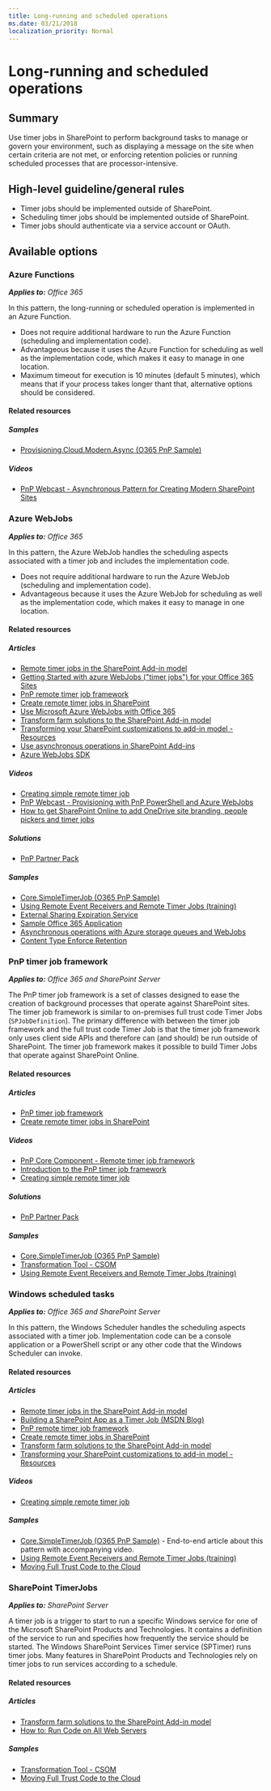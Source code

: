 ```yaml
---
title: Long-running and scheduled operations
ms.date: 03/21/2018
localization_priority: Normal
---
```

# Long-running and scheduled operations

## Summary

Use timer jobs in SharePoint to perform background tasks to manage or govern your environment, such as displaying a message on the site when certain criteria are not met, or enforcing retention policies or running scheduled processes that are processor-intensive.

## High-level guideline/general rules

- Timer jobs should be implemented outside of SharePoint.
- Scheduling timer jobs should be implemented outside of SharePoint.
- Timer jobs should authenticate via a service account or OAuth.

## Available options

### Azure Functions

_**Applies to:** Office 365_

In this pattern, the long-running or scheduled operation is implemented in an Azure Function.

- Does not require additional hardware to run the Azure Function (scheduling and implementation code).
- Advantageous because it uses the Azure Function for scheduling as well as the implementation code, which makes it easy to manage in one location.
- Maximum timeout for execution is 10 minutes (default 5 minutes), which means that if your process takes longer thant that, alternative options should be considered.

#### Related resources

##### Samples

- [Provisioning.Cloud.Modern.Async (O365 PnP Sample)](https://github.com/SharePoint/PnP/tree/master/Samples/Provisioning.Cloud.Modern.Async)

##### Videos

- [PnP Webcast - Asynchronous Pattern for Creating Modern SharePoint Sites](https://www.youtube.com/watch?v=si290aecC8s)

### Azure WebJobs

_**Applies to:** Office 365_

In this pattern, the Azure WebJob handles the scheduling aspects associated with a timer job and includes the implementation code.

- Does not require additional hardware to run the Azure WebJob (scheduling and implementation code).
- Advantageous because it uses the Azure WebJob for scheduling as well as the implementation code, which makes it easy to manage in one location.

#### Related resources

##### Articles

- [Remote timer jobs in the SharePoint Add-in model](https://docs.microsoft.com/sharepoint/dev/solution-guidance/remote-timer-jobs-sharepoint-add-in)
- [Getting Started with azure WebJobs ("timer jobs") for your Office 365 Sites](https://docs.microsoft.com/sharepoint/dev/solution-guidance/getting-started-with-building-azure-webjobs-for-your-office365-sites)
- [PnP remote timer job framework](https://docs.microsoft.com/sharepoint/dev/solution-guidance/timerjob-framework)
- [Create remote timer jobs in SharePoint](https://docs.microsoft.com/sharepoint/dev/solution-guidance/create-remote-timer-jobs-in-sharepoint)
- [Use Microsoft Azure WebJobs with Office 365](https://docs.microsoft.com/sharepoint/dev/solution-guidance/use-microsoft-azure-webjobs-with-office-365)
- [Transform farm solutions to the SharePoint Add-in model](https://docs.microsoft.com/sharepoint/dev/solution-guidance/transform-farm-solutions-to-the-sharepoint-app-model)
- [Transforming your SharePoint customizations to add-in model - Resources](https://dev.office.com/blogs/transforming-your-sharePoint-customizations)
- [Use asynchronous operations in SharePoint Add-ins](https://docs.microsoft.com/sharepoint/dev/solution-guidance/use-asynchronous-operations-in-sharepoint-add-ins)
- [Azure WebJobs SDK](https://github.com/Azure/azure-webjobs-sdk/wiki)

##### Videos

- [Creating simple remote timer job](https://channel9.msdn.com/Blogs/Office-365-Dev/Simple-remote-timer-job-that-interacts-with-SharePoint-Online-Office-365-Developer-Patterns-and-Prac)
- [PnP Webcast - Provisioning with PnP PowerShell and Azure WebJobs](https://www.youtube.com/watch?v=7GrRTFSK0qc)
- [How to get SharePoint Online to add OneDrive site branding, people pickers and timer jobs](https://www.youtube.com/watch?v=jLDrRBTVVSE)

##### Solutions

- [PnP Partner Pack](https://github.com/SharePoint/PnP-Partner-Pack)

##### Samples

- [Core.SimpleTimerJob (O365 PnP Sample)](https://github.com/SharePoint/PnP/tree/master/Solutions/Core.TimerJobs.Samples)
- [Using Remote Event Receivers and Remote Timer Jobs (training)](https://github.com/OfficeDev/TrainingContent/tree/master/Archive/O3658/05%20Using%20Remote%20Event%20Receivers%20and%20Remote%20Timer%20Jobs)
- [External Sharing Expiration Service](https://dev.office.com/patterns-and-practices-detail/1944)
- [Sample Office 365 Application](https://dev.office.com/patterns-and-practices-detail/10980)
- [Asynchronous operations with Azure storage queues and WebJobs](https://dev.office.com/patterns-and-practices-detail/2254)
- [Content Type Enforce Retention](https://dev.office.com/patterns-and-practices-detail/2266)

### PnP timer job framework

_**Applies to:** Office 365 and SharePoint Server_

The PnP timer job framework is a set of classes designed to ease the creation of background processes that operate against SharePoint sites. The timer job framework is similar to on-premises full trust code Timer Jobs (`SPJobDefinition`). The primary difference with between the timer job framework and the full trust code Timer Job is that the timer job framework only uses client side APIs and therefore can (and should) be run outside of SharePoint. The timer job framework makes it possible to build Timer Jobs that operate against SharePoint Online.

#### Related resources

##### Articles

- [PnP timer job framework](https://docs.microsoft.com/sharepoint/dev/solution-guidance/timerjob-framework)
- [Create remote timer jobs in SharePoint](https://docs.microsoft.com/sharepoint/dev/solution-guidance/create-remote-timer-jobs-in-sharepoint)

##### Videos

- [PnP Core Component - Remote timer job framework](https://www.youtube.com/watch?v=nzL6jCv0dKQ)
- [Introduction to the PnP timer job framework](http://channel9.msdn.com/blogs/OfficeDevPnP/Introduction-to-the-PnP-timer-job-framework)
- [Creating simple remote timer job](https://channel9.msdn.com/Blogs/Office-365-Dev/Simple-remote-timer-job-that-interacts-with-SharePoint-Online-Office-365-Developer-Patterns-and-Prac)

##### Solutions

- [PnP Partner Pack](https://github.com/SharePoint/PnP-Partner-Pack)

##### Samples

- [Core.SimpleTimerJob (O365 PnP Sample)](https://github.com/SharePoint/PnP/tree/master/Solutions/Core.TimerJobs.Samples)
- [Transformation Tool - CSOM](https://github.com/SharePoint/PnP-Transformation/tree/master/Transformation%20Tool%20-%20CSOM)
- [Using Remote Event Receivers and Remote Timer Jobs (training)](https://github.com/OfficeDev/TrainingContent/tree/master/Archive/O3658/05%20Using%20Remote%20Event%20Receivers%20and%20Remote%20Timer%20Jobs)

### Windows scheduled tasks

_**Applies to:** Office 365 and SharePoint Server_

In this pattern, the Windows Scheduler handles the scheduling aspects associated with a timer job. Implementation code can be a console application or a PowerShell script or any other code that the Windows Scheduler can invoke.

#### Related resources

##### Articles

- [Remote timer jobs in the SharePoint Add-in model](https://docs.microsoft.com/sharepoint/dev/solution-guidance/remote-timer-jobs-sharepoint-add-in)
- [Building a SharePoint App as a Timer Job (MSDN Blog)](https://blogs.msdn.microsoft.com/kaevans/2014/03/02/building-a-sharepoint-app-as-a-timer-job/)
- [PnP remote timer job framework](https://docs.microsoft.com/sharepoint/dev/solution-guidance/timerjob-framework)
- [Create remote timer jobs in SharePoint](https://docs.microsoft.com/sharepoint/dev/solution-guidance/create-remote-timer-jobs-in-sharepoint)
- [Transform farm solutions to the SharePoint Add-in model](https://docs.microsoft.com/sharepoint/dev/solution-guidance/transform-farm-solutions-to-the-sharepoint-app-model)
- [Transforming your SharePoint customizations to add-in model - Resources](https://dev.office.com/blogs/transforming-your-sharePoint-customizations)

##### Videos

- [Creating simple remote timer job](https://channel9.msdn.com/Blogs/Office-365-Dev/Simple-remote-timer-job-that-interacts-with-SharePoint-Online-Office-365-Developer-Patterns-and-Prac)

##### Samples

- [Core.SimpleTimerJob (O365 PnP Sample)](https://github.com/SharePoint/PnP/tree/master/Samples/Core.SimpleTimerJob) - End-to-end article about this pattern with accompanying video.
- [Using Remote Event Receivers and Remote Timer Jobs (training)](https://github.com/OfficeDev/TrainingContent/tree/master/Archive/O3658/05%20Using%20Remote%20Event%20Receivers%20and%20Remote%20Timer%20Jobs)
- [Moving Full Trust Code to the Cloud](https://github.com/OfficeDev/TrainingContent/tree/master/Archive/O3651/O3651-4%20Moving%20Full%20Trust%20Code%20to%20the%20cloud%20using%20repeatable%20patterns%20and%20best%20practices)

### SharePoint TimerJobs

_**Applies to:** SharePoint Server_

A timer job is a trigger to start to run a specific Windows service for one of the Microsoft SharePoint Products and Technologies. It contains a definition of the service to run and specifies how frequently the service should be started. The Windows SharePoint Services Timer service (SPTimer) runs timer jobs. Many features in SharePoint Products and Technologies rely on timer jobs to run services according to a schedule.

#### Related resources

##### Articles

- [Transform farm solutions to the SharePoint Add-in model](https://docs.microsoft.com/sharepoint/dev/solution-guidance/transform-farm-solutions-to-the-sharepoint-app-model)
- [How to: Run Code on All Web Servers](https://msdn.microsoft.com/library/1bbb11b4-a342-4bed-9e7a-b8b13edd0ccc(Office.15).aspx)

##### Samples

- [Transformation Tool - CSOM](https://github.com/SharePoint/PnP-Transformation/tree/master/Transformation%20Tool%20-%20CSOM)
- [Moving Full Trust Code to the Cloud](hhttps://github.com/OfficeDev/TrainingContent/tree/master/Archive/O3651/O3651-4%20Moving%20Full%20Trust%20Code%20to%20the%20cloud%20using%20repeatable%20patterns%20and%20best%20practices)
